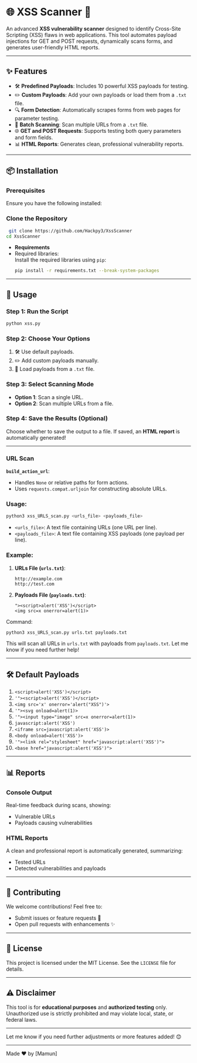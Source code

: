 # 🌐 XSS Scanner 🚀  

An advanced **XSS vulnerability scanner** designed to identify Cross-Site Scripting (XSS) flaws in web applications. This tool automates payload injections for GET and POST requests, dynamically scans forms, and generates user-friendly HTML reports.  

---

## ✨ Features  

- 🛠 **Predefined Payloads**: Includes 10 powerful XSS payloads for testing.  
- ✏️ **Custom Payloads**: Add your own payloads or load them from a `.txt` file.  
- 🔍 **Form Detection**: Automatically scrapes forms from web pages for parameter testing.  
- 📂 **Batch Scanning**: Scan multiple URLs from a `.txt` file.  
- 🌐 **GET and POST Requests**: Supports testing both query parameters and form fields.  
- 📊 **HTML Reports**: Generates clean, professional vulnerability reports.  

---

## 📦 Installation  

### Prerequisites  
Ensure you have the following installed:  

### Clone the Repository  
```bash
 git clone https://github.com/Hackpy3/XssScanner  
cd XssScanner  
```  
- **Requirements**  
- Required libraries:  
   Install the required libraries using `pip`:
   ```bash
   pip install -r requirements.txt --break-system-packages
---

## 🚦 Usage  

### Step 1: Run the Script  
```bash
python xss.py  
```  

### Step 2: Choose Your Options  
1. 🛠 Use default payloads.  
2. ✏️ Add custom payloads manually.  
3. 📂 Load payloads from a `.txt` file.  

### Step 3: Select Scanning Mode  
- **Option 1**: Scan a single URL.  
- **Option 2**: Scan multiple URLs from a file.  

### Step 4: Save the Results (Optional)  
Choose whether to save the output to a file. If saved, an **HTML report** is automatically generated!  

---

### URL Scan  

 **`build_action_url`**:
   - Handles `None` or relative paths for form actions.
   - Uses `requests.compat.urljoin` for constructing absolute URLs.

### Usage:
```bash
python3 xss_URLS_scan.py <urls_file> <payloads_file>
```

- `<urls_file>`: A text file containing URLs (one URL per line).
- `<payloads_file>`: A text file containing XSS payloads (one payload per line).

### Example:
1. **URLs File (`urls.txt`)**:
   ```
   http://example.com
   http://test.com
   ```

2. **Payloads File (`payloads.txt`)**:
   ```
   "><script>alert('XSS')</script>
   <img src=x onerror=alert(1)>
   ```

Command:
```bash
python3 xss_URLS_scan.py urls.txt payloads.txt
```

This will scan all URLs in `urls.txt` with payloads from `payloads.txt`. Let me know if you need further help!

---

## 🛠 Default Payloads  

1. `<script>alert('XSS')</script>`  
2. `'"><script>alert('XSS')</script>`  
3. `<img src='x' onerror='alert("XSS")'>`  
4. `'"><svg onload=alert(1)>`  
5. `'"><input type="image" src=x onerror=alert(1)>`  
6. `javascript:alert('XSS')`  
7. `<iframe src=javascript:alert('XSS')>`  
8. `<body onload=alert('XSS')>`  
9. `'"><link rel="stylesheet" href="javascript:alert('XSS')">`  
10. `<base href="javascript:alert('XSS')">`  

---

## 📊 Reports  

### Console Output  
Real-time feedback during scans, showing:  
- Vulnerable URLs  
- Payloads causing vulnerabilities  

### HTML Reports  
A clean and professional report is automatically generated, summarizing:  
- Tested URLs  
- Detected vulnerabilities and payloads  

---

## 🤝 Contributing  

We welcome contributions! Feel free to:  
- Submit issues or feature requests 🐛  
- Open pull requests with enhancements ✨  

---

## 📜 License  

This project is licensed under the MIT License. See the `LICENSE` file for details.  

---

## ⚠️ Disclaimer  

This tool is for **educational purposes** and **authorized testing** only. Unauthorized use is strictly prohibited and may violate local, state, or federal laws.  

---


Let me know if you need further adjustments or more features added! 😊

--- 
Made ❤️ by [Mamun]  
